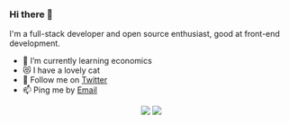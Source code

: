### Hi there 👋

I'm a full-stack developer and open source enthusiast, good at front-end development.

- 🌱 I’m currently learning economics
- 😻 I have a lovely cat
- 💬 Follow me on [Twitter](https://twitter.com/gera2ld)
- 📫 Ping me by [Email](mailto:gera2ld@live.com)

<p align="center">
<img src="https://github-readme-stats.vercel.app/api?username=gera2ld&show_icons=true&icon_color=0366d6&text_color=24292e&bg_color=ffffff&hide_title=true" />
<img src="https://github-readme-stats.vercel.app/api/top-langs/?username=gera2ld&hide_langs_below=1&theme=default&line_height=27&layout=compact" />
</p>
